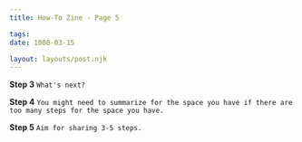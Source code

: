 ```yaml
---
title: How-To Zine - Page 5

tags:
date: 1000-03-15

layout: layouts/post.njk
---
```


**Step 3**
`What's next?`

**Step 4**
`You might need to summarize for the space you have if there are too many steps for the space you have.`

**Step 5**
`Aim for sharing 3-5 steps.`

